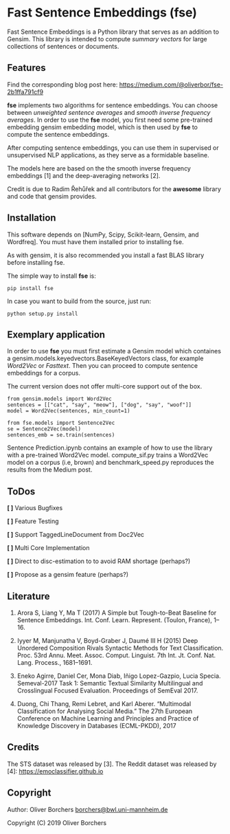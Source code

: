 Fast Sentence Embeddings (fse)
==================================

Fast Sentence Embeddings is a Python library that serves as an addition to Gensim. This library is intended to compute *summary vectors* for large collections of sentences or documents. 


Features
------------

Find the corresponding blog post here: https://medium.com/@oliverbor/fse-2b1ffa791cf9 

**fse** implements two algorithms for sentence embeddings. You can choose
between *unweighted sentence averages* and *smooth inverse frequency averages*.
In order to use the **fse** model, you first need some pre-trained embedding
gensim embedding model, which is then used by **fse** to compute the sentence embeddings.

After computing sentence embeddings, you can use them in supervised or
unsupervised NLP applications, as they serve as a formidable baseline.

The models here are based on the the smooth inverse frequency embeddings [1]
and the deep-averaging networks [2].

Credit is due to Radim Řehůřek and all contributors for the **awesome** library
and code that gensim provides.


Installation
------------

This software depends on [NumPy, Scipy, Scikit-learn, Gensim, and Wordfreq]. 
You must have them installed prior to installing fse.

As with gensim, it is also recommended you install a fast BLAS library
before installing fse.

The simple way to install **fse** is:

    pip install fse

In case you want to build from the source, just run:

    python setup.py install

Exemplary application
-------------

In order to use **fse** you must first estimate a Gensim model which containes a
gensim.models.keyedvectors.BaseKeyedVectors class, for example 
*Word2Vec* or *Fasttext*. Then you can proceed to compute sentence embeddings
for a corpus.

The current version does not offer multi-core support out of the box.

	from gensim.models import Word2Vec
	sentences = [["cat", "say", "meow"], ["dog", "say", "woof"]]
	model = Word2Vec(sentences, min_count=1)

	from fse.models import Sentence2Vec
	se = Sentence2Vec(model)
	sentences_emb = se.train(sentences)

Sentence Prediction.ipynb contains an example of how to use the library 
with a pre-trained Word2Vec model. compute_sif.py trains a Word2Vec model
on a corpus (i.e, brown) and benchmark_speed.py reproduces the results from
the Medium post.

ToDos
-------------
**[ ]** Various Bugfixes

**[ ]** Feature Testing

**[ ]** Support TaggedLineDocument from Doc2Vec 

**[ ]** Multi Core Implementation

**[ ]** Direct to disc-estimation to to avoid RAM shortage (perhaps?)

**[ ]** Propose as a gensim feature (perhaps?)

Literature
-------------
1. Arora S, Liang Y, Ma T (2017) A Simple but Tough-to-Beat Baseline for Sentence
Embeddings. Int. Conf. Learn. Represent. (Toulon, France), 1–16.

2. Iyyer M, Manjunatha V, Boyd-Graber J, Daumé III H (2015) Deep Unordered 
Composition Rivals Syntactic Methods for Text Classification. Proc. 53rd Annu. 
Meet. Assoc. Comput. Linguist. 7th Int. Jt. Conf. Nat. Lang. Process., 1681–1691.

3. Eneko Agirre, Daniel Cer, Mona Diab, Iñigo Lopez-Gazpio, Lucia Specia. Semeval-2017 Task 1: Semantic Textual Similarity Multilingual and Crosslingual Focused Evaluation. Proceedings of SemEval 2017.

4. Duong, Chi Thang, Remi Lebret, and Karl Aberer. “Multimodal Classification for Analysing Social Media.” The 27th European Conference on Machine Learning and Principles and Practice of Knowledge Discovery in Databases (ECML-PKDD), 2017

Credits
-------------
The STS dataset was released by [3].
The Reddit dataset was released by [4]: https://emoclassifier.github.io 

Copyright
-------------

Author: Oliver Borchers <borchers@bwl.uni-mannheim.de>

Copyright (C) 2019 Oliver Borchers
